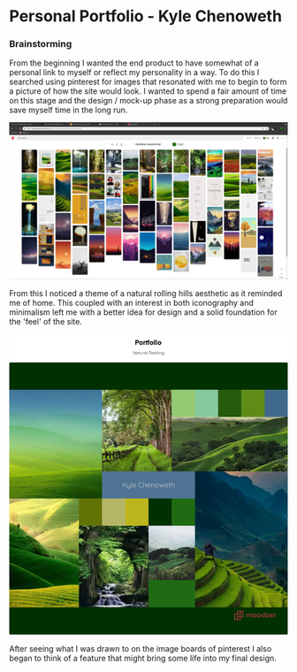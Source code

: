 # Personal Portfolio - Kyle Chenoweth

### Brainstorming

From the beginning I wanted the end product to have somewhat of a personal link to myself or reflect my personality in a way. To do this I searched using pinterest for images that resonated with me to begin to form a picture of how the site would look. I wanted to spend a fair amount of time on this stage and the design / mock-up phase as a strong preparation would save myself time in the long run. 

![portfolio inspiration](./design_phase/pinterest_portfolio_inspiration.png)


From this I noticed a theme of a natural rolling hills aesthetic as it reminded me of home. This coupled with an interest in both iconography and minimalism left me with a better idea for design and a solid foundation for the 'feel' of the site.

![Site mood board](./design_phase/mood_board/portfolio_mood_board.png)

After seeing what I was drawn to on the image boards of pinterest I also began to think of a feature that might bring some life into my final design. 